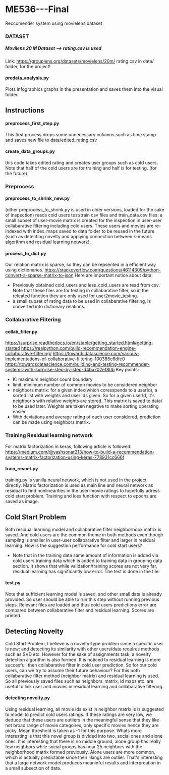 # ME536---Final
Reccomender system using movielens dataset
### DATASET
##### Movilens 20 M Dataset --> rating.csv is used
Link: https://grouplens.org/datasets/movielens/20m/
rating.csv in data/ folder, for the project!
#### predata_analysis.py
Plots infographics graphs in the presentation and saves them into the visual folder.
## Instructions 
#### preprocess_first_step.py 
This first process drops some unnecessary columns such as time stamp and saves new file to data/edited_rating.csv
#### create_data_groups.py
this code takes edited rating and creates user groups such as cold users. Note that half of the cold users are for training and half is for testing. (for the future).

### Preprocess
#### preprocess_to_shrink_new.py 
(other preprocess_to_shrink.py is used in older versions, loaded for the sake of inspection)
reads cold users test/train csv files and train_data.csv files:
a small subset of user-movie matrix is created for the inspection in user-user collabarative filtering including cold users. These users and movies are re-indexed with index_maps saved to data folder to be reused in the future (such as detecting novelty and applying connection between k-means algorithm and residual learning network). 
#### process_to_dict.py 
Our relation matrix is sparse, so they can be repsented in a efficient way using dictionaries.
https://stackoverflow.com/questions/46114309/python-convert-a-sparse-matrix-to-json
Here are important notice about data:
* Previosuly obtained cold_users and less_cold_users are read from csv. Note that these files are for testing in collabarative filter, so in the releated function they are only used for user2movie_testing. 
* a small subset of rating data to be used in collabarative filtering, is converted into dictionary relations. 

### Collabarative Filtering
#### collab_filter.py
https://surprise.readthedocs.io/en/stable/getting_started.html#getting-started
https://realpython.com/build-recommendation-engine-collaborative-filtering/
https://towardsdatascience.com/various-implementations-of-collaborative-filtering-100385c6dfe0
https://towardsdatascience.com/building-and-testing-recommender-systems-with-surprise-step-by-step-d4ba702ef80b
Key points: 
* K: maximum neighbor count boundary
* limit: minimum number of common movies to be considered neighbor
* neighbors matrix: for a given index(which coresspends to a userId), a sorted list with weights and user Ids given. So for a given userId, it's neighbor's with relative weights are stored. This matrix is saved to data/ to be used later. Weights are taken negative to make sorting operating easier. 
* With deviations and average rating of each user considered, prediction can be made using neighbors matrix.

### Training Residual learning network
For matrix factorization in keras, following article is followed:
https://medium.com/@yashsonar213/how-to-build-a-recommendation-systems-matrix-factorization-using-keras-778931cc666f
#### train_resnet.py
training.py is vanilla neural network, which is not used in the project directly. Matrix factorization is used as main line and neural network as residual to find nonlinearities in the user-movie ratings to hopefully adress cold start problem. Training and loss function with respect to epochs are saved as image.

## Cold Start Problem 
Both residual learning model and collabarative filter neighborhoox matrix is saved. And cold users are the common theme in both methods even though sampling is smaller in user-user collabarative filter and larger in residual learning. How is the suggestion performance for cold start users? 
 * Note that in the training data same amount of information is added via cold users training data which is added to training data in grouping data section.
 It shows that while validation/training scores are not very far, residual learning has significantly low error. The test is done in the file:
#### test.py
Note that sufficient learning model is saved, and other small data is already provided. So user should be able to run this step without running previous steps. 
Relevant files are loaded and thus cold users predictions error are compared between collabarative filter and residual learning. Scores are printed. 

## Detecting Novelty
Cold Start Problem, I believe is a novelty-type problem since a specific user is new; and detecting its similarity with other users/data requires methods such as SVD etc. However for the sake of assignments task, a novelty detection algorithm is also formed. It is noticed to residual learning is more succesfull then collabarative filter in cold user prediction. So for our cold users, can we try to assume their future behaviour?
For this both collabarative filter method (neighbor matrix) and residual learning is used. So all previously saved files such as neighbors_matrix, id maps etc. are useful to link user and movies in residual learning and collabarative filtering. 

#### detecting novelty.py 

Using residual learning, all movie ids exist in neighbor matrix is is suggested to model to predict cold users ratings. If these ratings are very low, we deduce that these users are outliers in the meaningful sense that they like not broad range of movie categoires, only specific movies hence they are picky. Mean threshold is taken as -1 for this purpose. 
Whats more interesting is that this novel group is divided into two, social ones and alone ones. It is interesting that there is no middle ground, alone group has really few neighbors while social groups has near 25 neighbors with the neighborhood matrix formed previously. Alone users are more common, which is actually predictable since their likings are outlier. That's interesting that a large network model produces meaninful results and interpreation in a small subsection of data. 



